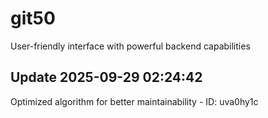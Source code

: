# git50
User-friendly interface with powerful backend capabilities

## Update 2025-09-29 02:24:42
Optimized algorithm for better maintainability - ID: uva0hy1c

